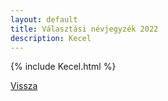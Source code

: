 ```yaml
---
layout: default
title: Választási névjegyzék 2022
description: Kecel
---
```


{% include Kecel.html %}

[Vissza](./)